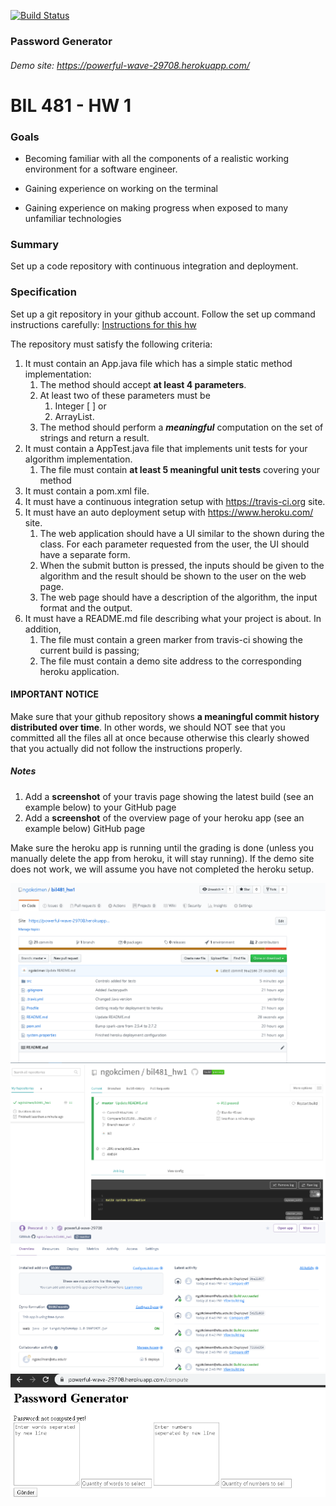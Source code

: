 [![Build Status](https://travis-ci.org/ngokcimen/bil481_hw1.svg?branch=master)](https://travis-ci.org/ngokcimen/bil481_hw1)
### Password Generator
###### Demo site: https://powerful-wave-29708.herokuapp.com/

# BIL 481 - HW 1

### Goals

  *	 Becoming familiar with all the components of a realistic working environment for a software engineer.

  *	Gaining experience on working on the terminal

  *	Gaining experience on making progress when exposed to many unfamiliar technologies

### Summary
Set up a code repository with continuous integration and deployment.

### Specification
Set up a git repository in your github account. Follow the set up command instructions carefully:
[Instructions for this hw](https://docs.google.com/document/d/1bH7zX7AA93THTylXPwb78P2H2xfyrhwhWiTaXxvJ0aU)

The repository must satisfy the following criteria:
1.	It must contain an App.java file which has a simple static method implementation:
    1.	The method should accept **at least 4 parameters**.
    1. At least two of these parameters must be
        1. Integer [ ] or
        1. ArrayList<Integer>.
    1. The method should perform a __*meaningful*__ computation on the set of strings and return a result.
1.	It must contain a AppTest.java file that implements unit tests for your algorithm implementation.
    1. The file must contain **at least 5 meaningful unit tests** covering your method
1.	It must contain a pom.xml file.
1.	It must have a continuous integration setup with https://travis-ci.org site.
1.	It must have an auto deployment setup with https://www.heroku.com/ site.
    1. The web application should have a UI similar to the shown during the class. For each parameter requested from the user, the UI should have a separate form.
    1.	When the submit button is pressed, the inputs should be given to the algorithm and the result should be shown to the user on the web page.
    1.	The web page should have a description of the algorithm, the input format and the output.
1.	It must have a README.md file describing what your project is about.  In addition,
    1. The file must contain a green marker from travis-ci showing the current build is passing;
    1.	The file must contain a demo site address to the corresponding heroku application.

#### IMPORTANT NOTICE
Make sure that your github repository shows **a meaningful commit history distributed over time**. In other words, we should NOT see that you committed all the files all at once because otherwise this clearly showed that you actually did not follow the instructions properly.

##### Notes
1.	Add a **screenshot** of your travis page showing the latest build (see an example below) to your GitHub page
1.	Add a **screenshot** of the overview page of your heroku app (see an example below) GitHub page

Make sure the heroku app is running until the grading is done (unless you manually delete the app from heroku, it will stay running). If the demo site does not work, we will assume you have not completed the heroku setup.

![Github](screenshots/github.png)
![Travis](screenshots/travis.png)
![Heroku](screenshots/heroku.png)
![App](screenshots/app.png)
